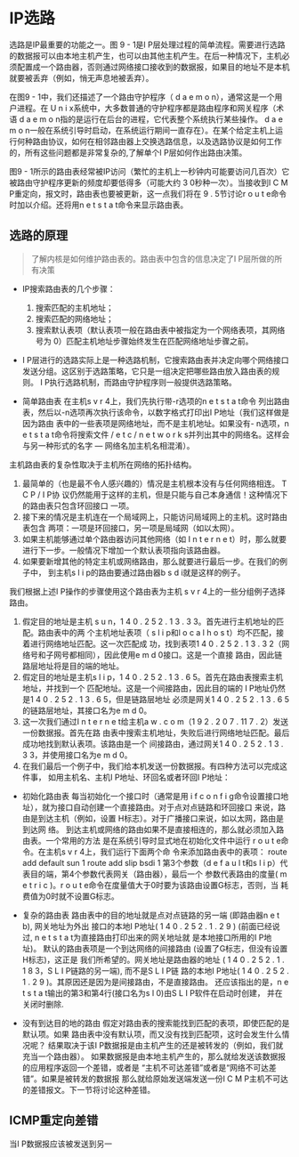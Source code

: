 # IP选路
选路是IP最重要的功能之一。图 9 - 1是I P层处理过程的简单流程。需要进行选路的数据报可以由本地主机产生，也可以由其他主机产生。在后一种情况下，主机必须配置成一个路由器，否则通过网络接口接收到的数据报，如果目的地址不是本机就要被丢弃（例如，悄无声息地被丢弃）。

在图9 - 1中，我们还描述了一个路由守护程序（ d a e m o n），通常这是一个用户进程。在
U n i x系统中，大多数普通的守护程序都是路由程序和网关程序（术语 d a e m o n指的是运行在后台的进程，它代表整个系统执行某些操作。 d a e m o n一般在系统引导时启动，在系统运行期间一直存在）。在某个给定主机上运行何种路由协议，如何在相邻路由器上交换选路信息，以及选路协议是如何工作的，所有这些问题都是非常复杂的,了解单个I P层如何作出路由决策。

图9 - 1所示的路由表经常被IP访问（繁忙的主机上一秒钟内可能要访问几百次）它被路由守护程序更新的频度却要低得多（可能大约 3 0秒种一次）。当接收到I C M P重定向，报文时，路由表也要被更新，这一点我们将在 9 . 5节讨论r o u t e命令时加以介绍。还将用n e t s t a t命令来显示路由表。


## 选路的原理
> 了解内核是如何维护路由表的。路由表中包含的信息决定了I P层所做的所有决策

* IP搜索路由表的几个步骤：
  1. 搜索匹配的主机地址；
  2. 搜索匹配的网络地址；
  3. 搜索默认表项（默认表项一般在路由表中被指定为一个网络表项，其网络号为 0）匹配主机地址步骤始终发生在匹配网络地址步骤之前。

* I P层进行的选路实际上是一种选路机制，它搜索路由表并决定向哪个网络接口发送分组。这区别于选路策略，它只是一组决定把哪些路由放入路由表的规则。 I P执行选路机制，而路由守护程序则一般提供选路策略。

* 简单路由表
在主机s v r 4上，我们先执行带-r选项的n e t s t a t命令
列出路由表，然后以-n选项再次执行该命令，以数字格式打印出I P地址（我们这样做是因为路由
表中的一些表项是网络地址，而不是主机地址。如果没有- n选项，n e t s t a t命令将搜索文件
/ e t c / n e t w o r k s并列出其中的网络名。这样会与另一种形式的名字 — 网络名加主机名相混淆）。

主机路由表的复杂性取决于主机所在网络的拓扑结构。
1) 最简单的（也是最不令人感兴趣的）情况是主机根本没有与任何网络相连。 T C P / I P协
议仍然能用于这样的主机，但是只能与自己本身通信！这种情况下的路由表只包含环回接口
一项。
2) 接下来的情况是主机连在一个局域网上，只能访问局域网上的主机。这时路由表包含
两项：一项是环回接口，另一项是局域网（如以太网）。
3) 如果主机能够通过单个路由器访问其他网络（如 I n t e r n e t）时，那么就要进行下一步。一般情况下增加一个默认表项指向该路由器。
4) 如果要新增其他的特定主机或网络路由，那么就要进行最后一步。在我们的例子中，
到主机s l i p的路由要通过路由器b s d i就是这样的例子。


我们根据上述I P操作的步骤使用这个路由表为主机 s v r 4上的一些分组例子选择路由。
1) 假定目的地址是主机 s u n，1 4 0 . 2 5 2 . 1 3 . 3 3。首先进行主机地址的匹配。路由表中的两
个主机地址表项（ s l i p和l o c a l h o s t）均不匹配，接着进行网络地址匹配。这一次匹配成
功，找到表项1 4 0 . 2 5 2 . 1 3 . 3 2（网络号和子网号都相同），因此使用e m d 0接口。这是一个直接
路由，因此链路层地址将是目的端的地址。
2) 假定目的地址是主机s l i p，1 4 0 . 2 5 2 . 1 3 . 6 5。首先在路由表搜索主机地址，并找到一个
匹配地址。这是一个间接路由，因此目的端的 I P地址仍然是1 4 0 . 2 5 2 . 1 3 . 6 5，但是链路层地址
必须是网关1 4 0 . 2 5 2 . 1 3 . 6 5的链路层地址，其接口名为e m d 0。
3) 这一次我们通过I n t e r n e t给主机a w . c o m（1 9 2 . 2 0 7 . 11 7 . 2）发送一份数据报。首先在路
由表中搜索主机地址，失败后进行网络地址匹配。最后成功地找到默认表项。该路由是一个
间接路由，通过网关1 4 0 . 2 5 2 . 1 3 . 3 3，并使用接口名为e m d 0。
4) 在我们最后一个例子中，我们给本机发送一份数据报。有四种方法可以完成这件事，
如用主机名、主机I P地址、环回名或者环回I P地址：


* 初始化路由表
每当初始化一个接口时（通常是用
i f c o n f i g命令设置接口地址），就为接口自动创建一个直接路由。对于点对点链路和环回接口
来说，路由是到达主机（例如，设置 H标志）。对于广播接口来说，如以太网，路由是到达网
络。
到达主机或网络的路由如果不是直接相连的，那么就必须加入路由表。一个常用的方法
是在系统引导时显式地在初始化文件中运行 r o u t e命令。在主机s v r 4上，我们运行下面两个命
令来添加路由表中的表项：
route add default sun 1
route add slip bsdi 1
第3个参数（d e f a u l t和s l i p）代表目的端，第4个参数代表网关（路由器），最后一个
参数代表路由的度量( m e t r i c )。r o u t e命令在度量值大于0时要为该路由设置G标志，否则，当
耗费值为0时就不设置G标志。


* 复杂的路由表
路由表中的目的地址就是点对点链路的另一端 (即路由器n e t b), 网关地址为外出
接口的本地I P地址( 1 4 0 . 2 5 2 . 1 . 2 9 ) (前面已经说过, n e t s t a t为直接路由打印出来的网关地址就
是本地接口所用的I P地址)。
默认的路由表项是一个到达网络的间接路由 (设置了G标志，但没有设置 H标志)，这正是
我们所希望的。网关地址是路由器的地址 ( 1 4 0 . 2 5 2 . 1 . 1 8 3，S L I P链路的另一端), 而不是S L I P链
路的本地I P地址( 1 4 0 . 2 5 2 . 1 . 2 9 )。其原因还是因为是间接路由，不是直接路由。
还应该指出的是，n e t s t a t输出的第3和第4行(接口名为s l 0)由S L I P软件在启动时创建，
并在关闭时删除.

* 没有到达目的地的路由
假定对路由表的搜索能找到匹配的表项，即使匹配的是默认项。如果
路由表中没有默认项，而又没有找到匹配项，这时会发生什么情况呢？
结果取决于该I P数据报是由主机产生的还是被转发的（例如，我们就充当一个路由器）。
如果数据报是由本地主机产生的，那么就给发送该数据报的应用程序返回一个差错，或者是
“主机不可达差错”或者是“网络不可达差错”。如果是被转发的数据报
那么就给原始发送端发送一份I C M P主机不可达的差错报文。下一节将讨论这种差错。

## ICMP重定向差错
当I P数据报应该被发送到另一
